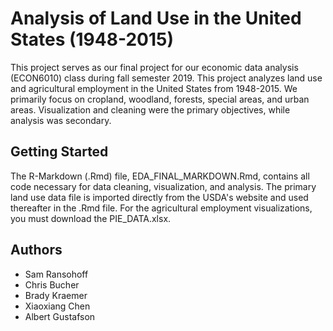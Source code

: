 # Analysis of Land Use in the United States (1948-2015)
This project serves as our final project for our economic data analysis (ECON6010) class during fall semester 2019. This project analyzes land use and agricultural employment in the United States from 1948-2015. We primarily focus on cropland, woodland, forests, special areas, and urban areas. Visualization and cleaning were the primary objectives, while analysis was secondary.

## Getting Started
The R-Markdown (.Rmd) file, EDA_FINAL_MARKDOWN.Rmd, contains all code necessary for data cleaning, visualization, and analysis. The primary  land use data file is imported directly from the USDA's website and used thereafter in the .Rmd file. For the agricultural employment visualizations, you must download the PIE_DATA.xlsx.

## Authors
- Sam Ransohoff
- Chris Bucher
- Brady Kraemer
- Xiaoxiang Chen
- Albert Gustafson

